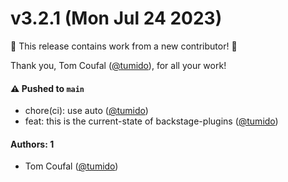 # v3.2.1 (Mon Jul 24 2023)

:tada: This release contains work from a new contributor! :tada:

Thank you, Tom Coufal ([@tumido](https://github.com/tumido)), for all your work!

#### ⚠️ Pushed to `main`

- chore(ci): use auto ([@tumido](https://github.com/tumido))
- feat: this is the current-state of backstage-plugins ([@tumido](https://github.com/tumido))

#### Authors: 1

- Tom Coufal ([@tumido](https://github.com/tumido))
